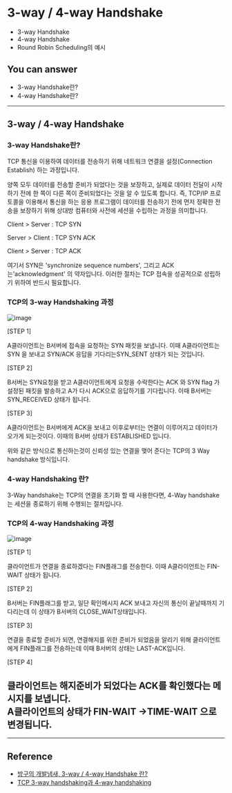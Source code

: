 # 3-way / 4-way Handshake
<!--Table of Contents-->
- 3-way Handshake
- 4-way Handshake
- Round Robin Scheduling의 예시

<!-- 어떤 질문을 대답할 수 있어야 하는지-->
## You can answer
- 3-way Handshake란?
- 4-way Handshake란?
<!--Contents-->

---
## 3-way / 4-way Handshake

### 3-way Handshake란?
TCP 통신을 이용하여 데이터를 전송하기 위해 네트워크 연결을 설정(Connection Establish) 하는 과정입니다.  

양쪽 모두 데이터를 전송할 준비가 되었다는 것을 보장하고, 실제로 데이터 전달이 시작하기 전에 한 쪽이 다른 쪽이 준비되었다는 것을 알 수 있도록 합니다.
즉, TCP/IP 프로토콜을 이용해서 통신을 하는 응용 프로그램이 데이터를 전송하기 전에 먼저 정확한 전송을 보장하기 위해 상대방 컴퓨터와 사전에 세션을 수립하는 과정을 의미합니다.  


Client > Server : TCP SYN  

Server > Client : TCP SYN ACK  

Client > Server : TCP ACK  



여기서 SYN은 'synchronize sequence numbers', 그리고 ACK는'acknowledgment' 의 약자입니다. 이러한 절차는 TCP 접속을 성공적으로 성립하기 위하여 반드시 필요합니다.


### TCP의 3-way Handshaking 과정

![image](https://user-images.githubusercontent.com/22022393/136329558-59936ba5-04d0-46b1-88d3-c1240dee82c3.png)  

[STEP 1]  

A클라이언트는 B서버에 접속을 요청하는 SYN 패킷을 보냅니다. 이때 A클라이언트는 SYN 을 보내고 SYN/ACK 응답을 기다리는SYN_SENT 상태가 되는 것입니다.  



[STEP 2]  

B서버는 SYN요청을 받고 A클라이언트에게 요청을 수락한다는 ACK 와 SYN flag 가 설정된 패킷을 발송하고 A가 다시 ACK으로 응답하기를 기다립니다. 이때 B서버는 SYN_RECEIVED 상태가 됩니다.  



[STEP 3]  

A클라이언트는 B서버에게 ACK을 보내고 이후로부터는 연결이 이루어지고 데이터가 오가게 되는것이다. 이때의 B서버 상태가 ESTABLISHED 입니다.

위와 같은 방식으로 통신하는것이 신뢰성 있는 연결을 맺어 준다는 TCP의 3 Way handshake 방식입니다.  


### 4-way Handshaking 란?

3-Way handshake는 TCP의 연결을 초기화 할 때 사용한다면, 4-Way handshake는 세션을 종료하기 위해 수행되는 절차입니다.  



### TCP의 4-way Handshaking 과정

![image](https://user-images.githubusercontent.com/22022393/136329777-2283a420-7421-440d-974b-69f1eb247354.png)  


[STEP 1]  

클라이언트가 연결을 종료하겠다는 FIN플래그를 전송한다. 이때 A클라이언트는  FIN-WAIT 상태가 됩니다.  

[STEP 2]  

B서버는 FIN플래그를 받고, 일단 확인메시지 ACK 보내고 자신의 통신이 끝날때까지 기다리는데 이 상태가 B서버의 CLOSE_WAIT상태입니다.  



[STEP 3]  

연결을 종료할 준비가 되면, 연결해지를 위한 준비가 되었음을 알리기 위해  클라이언트에게 FIN플래그를 전송하는데 이때 B서버의 상태는 LAST-ACK입니다.  



[STEP 4]

클라이언트는 해지준비가 되었다는 ACK를 확인했다는 메시지를 보냅니다.  
A클라이언트의 상태가 FIN-WAIT ->TIME-WAIT 으로 변경됩니다.  
---

---
## Reference
- [방구의 개발냄새, 3-way / 4-way Handshake 란?](https://bangu4.tistory.com/74)
- [TCP 3-way handshaking과 4-way handshaking](https://gmlwjd9405.github.io/2018/09/19/tcp-connection.html)
